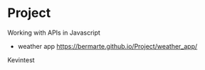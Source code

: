 # Project
Working with APIs in Javascript
- weather app https://bermarte.github.io/Project/weather_app/

Kevintest
